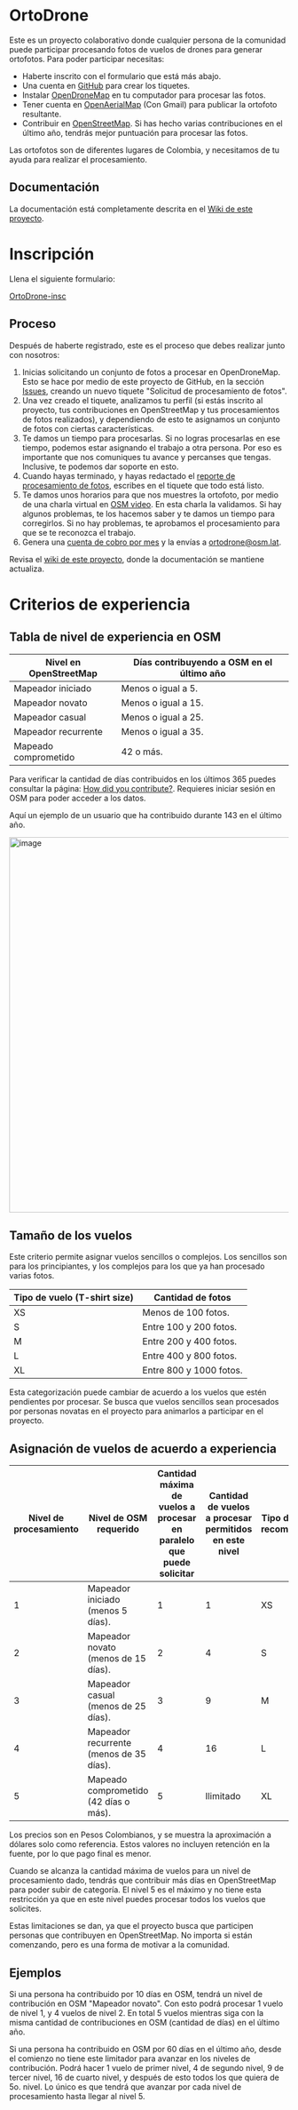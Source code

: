 # OrtoDrone

Este es un proyecto colaborativo donde cualquier persona de la comunidad puede participar procesando fotos de vuelos de drones para generar ortofotos.
Para poder participar necesitas:

* Haberte inscrito con el formulario que está más abajo.
* Una cuenta en [GitHub](https://github.com) para crear los tiquetes.
* Instalar [OpenDroneMap](https://github.com/OpenDroneMap/WebODM/) en tu computador para procesar las fotos.
* Tener cuenta en [OpenAerialMap](https://openaerialmap.org/) (Con Gmail) para publicar la ortofoto resultante.
* Contribuir en [OpenStreetMap](https://osm.org/). Si has hecho varias contribuciones en el último año, tendrás mejor puntuación para procesar las fotos.

Las ortofotos son de diferentes lugares de Colombia, y necesitamos de tu ayuda para realizar el procesamiento.


## Documentación

La documentación está completamente descrita en el [Wiki de este proyecto](https://github.com/OSM-Colombia/OrtoDrone/wiki).


# Inscripción

Llena el siguiente formulario:

[OrtoDrone-insc](https://d.osm.lat/OrtoDrone-insc)


## Proceso

Después de haberte registrado, este es el proceso que debes realizar junto con nosotros:

1. Inicias solicitando un conjunto de fotos a procesar en OpenDroneMap. Esto se hace por medio de este proyecto de GitHub, en la sección [Issues](https://github.com/OSM-Colombia/OrtoDrone/issues/new/choose), creando un nuevo tiquete "Solicitud de procesamiento de fotos".
2. Una vez creado el tiquete, analizamos tu perfil (si estás inscrito al proyecto, tus contribuciones en OpenStreetMap y tus procesamientos de fotos realizados), y dependiendo de esto te asignamos un conjunto de fotos con ciertas características.
3. Te damos un tiempo para procesarlas. Si no logras procesarlas en ese tiempo, podemos estar asignando el trabajo a otra persona. Por eso es importante que nos comuniques tu avance y percanses que tengas. Inclusive, te podemos dar soporte en esto.
4. Cuando hayas terminado, y hayas redactado el [reporte de procesamiento de fotos](https://docs.google.com/document/d/1xxkJLvJKiNXagvdwu3m-FSpO0ZFzk2Cphx-6zut0TVE/edit?usp=sharing), escribes en el tiquete que todo está listo.
5. Te damos unos horarios para que nos muestres la ortofoto, por medio de una charla virtual en [OSM video](https://osmvideo.cloud68.co/). En esta charla la validamos. Si hay algunos problemas, te los hacemos saber y te damos un tiempo para corregirlos. Si no hay problemas, te aprobamos el procesamiento para que se te reconozca el trabajo.
6. Genera una [cuenta de cobro por mes](https://docs.google.com/document/d/1sa-GDao5_HeUJoAbZyvwCMaMhVFYj6ezgONcBRMSwVg/edit?usp=sharing) y la envías a ortodrone@osm.lat.

Revisa el [wiki de este proyecto](https://github.com/OSM-Colombia/OrtoDrone/wiki), donde la documentación se mantiene actualiza.


# Criterios de experiencia

## Tabla de nivel de experiencia en OSM

| Nivel en OpenStreetMap | Días contribuyendo a OSM en el último año | 
| ---------------------- | ---------------------- |
| Mapeador iniciado      | Menos o igual a 5.     |
| Mapeador novato        | Menos o igual a 15.    |
| Mapeador casual        | Menos o igual a 25.    |
| Mapeador recurrente    | Menos o igual a 35.    |
| Mapeado comprometido   | 42 o más.              |

Para verificar la cantidad de días contribuidos en los últimos 365 puedes consultar la página: [How did you contribute?](https://hdyc.neis-one.org/?). Requieres iniciar sesión en OSM para poder acceder a los datos.

Aquí un ejemplo de un usuario que ha contribuido durante 143 en el último año.

<img width="676" alt="image" src="https://github.com/user-attachments/assets/0ab4e7db-b8b3-43a6-9c27-fbc008cf37e0">

## Tamaño de los vuelos

Este criterio permite asignar vuelos sencillos o complejos. Los sencillos son para los principiantes, y los complejos para los que ya han procesado varias fotos.

| Tipo de vuelo (T-shirt size) | Cantidad de fotos |
| ---------------------------- | ----------------- |
| XS | Menos de 100 fotos.     |
| S  | Entre 100 y 200 fotos.  |
| M  | Entre 200 y 400 fotos.  |
| L  | Entre 400 y 800 fotos.  |
| XL | Entre 800 y 1000 fotos. |

Esta categorización puede cambiar de acuerdo a los vuelos que estén pendientes por procesar. Se busca que vuelos sencillos sean procesados por personas novatas en el proyecto para animarlos a participar en el proyecto.

## Asignación de vuelos de acuerdo a experiencia

| Nivel de procesamiento | Nivel de OSM requerido | Cantidad máxima de vuelos a procesar en paralelo que puede solicitar | Cantidad de vuelos a procesar permitidos en este nivel | Tipo de vuelo recomendado | Pago por vuelo |
| - | --------------------------------------- | - | -- | --------------- | ------ |
| 1	| Mapeador iniciado (menos 5 días).       | 1 | 1  | XS | 20K COP ~ 5 USD  |
| 2	| Mapeador novato (menos de 15 días).	    | 2 | 4  | S  | 40K COP ~ 10 USD |
| 3	| Mapeador casual (menos de 25 días).	    | 3 | 9  | M  | 60K COP ~ 15 USD |
| 4	| Mapeador recurrente (menos de 35 días). | 4 | 16 | L  | 80K COP ~ 20 USD |
| 5	| Mapeado comprometido (42 días o más).   | 5 | Ilimitado | XL | 100K COP ~ 25 USD |

Los precios son en Pesos Colombianos, y se muestra la aproximación a dólares solo como referencia. Estos valores no incluyen retención en la fuente, por lo que pago final es menor.

Cuando se alcanza la cantidad máxima de vuelos para un nivel de procesamiento dado, tendrás que contribuir más días en OpenStreetMap para poder subir de categoría. El nivel 5 es el máximo y no tiene esta restricción ya que en este nivel puedes procesar todos los vuelos que solicites.

Estas limitaciones se dan, ya que el proyecto busca que participen personas que contribuyen en OpenStreetMap. No importa si están comenzando, pero es una forma de motivar a la comunidad.

## Ejemplos

Si una persona ha contribuido por 10 días en OSM, tendrá un nivel de contribución en OSM "Mapeador novato". Con esto podrá procesar 1 vuelo de nivel 1, y 4 vuelos de nivel 2. En total 5 vuelos mientras siga con la misma cantidad de contribuciones en OSM (cantidad de días) en el último año.

Si una persona ha contribuido en OSM por 60 días en el último año, desde el comienzo no tiene este limitador para avanzar en los niveles de contribución. Podrá hacer 1 vuelo de primer nivel, 4 de segundo nivel, 9 de tercer nivel, 16 de cuarto nivel, y después de esto todos los que quiera de 5o. nivel. Lo único es que tendrá que avanzar por cada nivel de procesamiento hasta llegar al nivel 5.

